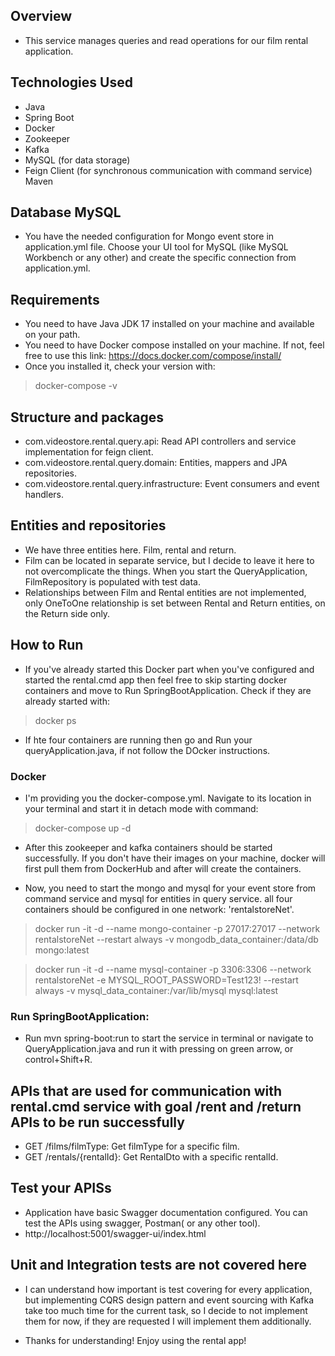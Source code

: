 ## Overview
- This service manages queries and read operations for our film rental application.

## Technologies Used
- Java
- Spring Boot
- Docker
- Zookeeper
- Kafka
- MySQL (for data storage)
- Feign Client (for synchronous communication with command service)
Maven

## Database MySQL
- You have the needed configuration for Mongo event store in application.yml file. Choose your UI tool for MySQL (like 
MySQL Workbench or any other) and create the specific connection from application.yml.

## Requirements
- You need to have Java JDK 17 installed on your machine and available on your path.
- You need to have Docker compose installed on your machine. If not, feel free to use this link:
 https://docs.docker.com/compose/install/
- Once you installed it, check your version with:
> docker-compose -v

## Structure and packages
- com.videostore.rental.query.api: Read API controllers and service implementation for feign client. 
- com.videostore.rental.query.domain: Entities, mappers and JPA repositories.
- com.videostore.rental.query.infrastructure: Event consumers and event handlers.

## Entities and repositories
- We have three entities here. Film, rental and return. 
- Film can be located in separate service, but I decide to leave it
here to not overcomplicate the things. When you start the QueryApplication, FilmRepository is populated with test data.
- Relationships between Film and Rental entities are not implemented, only OneToOne relationship is set between 
Rental and Return entities, on the Return side only. 

## How to Run
- If you've already started this Docker part when you've configured and started the rental.cmd app then feel free to skip
starting docker containers and move to Run SpringBootApplication. Check if they are already started with:
> docker ps

- If hte four containers are running then go and Run your queryApplication.java, if not follow the DOcker instructions.

### Docker
- I'm providing you the docker-compose.yml. 
Navigate to its location in your terminal and start it in detach mode with command:
>docker-compose up -d 

- After this zookeeper and kafka containers should be started successfully. If you don't have their images on your machine,
docker will first pull them from DockerHub and after will create the containers.  

- Now, you need to start the mongo and mysql for your event store from command service and mysql for entities in query service.
all four containers should be configured in one network: 'rentalstoreNet'.
> docker run -it -d --name mongo-container -p 27017:27017 --network rentalstoreNet --restart always -v mongodb_data_container:/data/db mongo:latest

> docker run -it -d --name mysql-container -p 3306:3306 --network rentalstoreNet -e MYSQL_ROOT_PASSWORD=Test123! --restart always -v mysql_data_container:/var/lib/mysql mysql:latest

### Run SpringBootApplication:
- Run mvn spring-boot:run to start the service in terminal or navigate to QueryApplication.java and run it with pressing
on green arrow, or control+Shift+R.

## APIs that are used for communication with rental.cmd service with goal /rent and /return APIs to be run successfully
- GET /films/filmType: Get filmType for a specific film.
- GET /rentals/{rentalId}: Get RentalDto with a specific rentalId.


## Test your APISs
- Application have basic Swagger documentation configured. You can test the APIs using swagger, Postman( or any other tool).
- http://localhost:5001/swagger-ui/index.html

## Unit and Integration tests are not covered here
- I can understand how important is test covering for every application, but implementing CQRS design pattern and event sourcing
with Kafka take too much time for the current task, so I decide to not implement them for now, if they are requested I
will implement them additionally.

- Thanks for understanding! Enjoy using the rental app!
